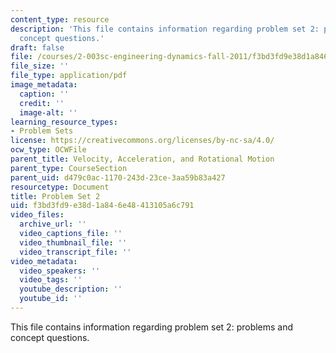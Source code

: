 ```yaml
---
content_type: resource
description: 'This file contains information regarding problem set 2: problems and
  concept questions.'
draft: false
file: /courses/2-003sc-engineering-dynamics-fall-2011/f3bd3fd9e38d1a846e48413105a6c791_MIT2_003SCF11_pset2.pdf
file_size: ''
file_type: application/pdf
image_metadata:
  caption: ''
  credit: ''
  image-alt: ''
learning_resource_types:
- Problem Sets
license: https://creativecommons.org/licenses/by-nc-sa/4.0/
ocw_type: OCWFile
parent_title: Velocity, Acceleration, and Rotational Motion
parent_type: CourseSection
parent_uid: d479c0ac-1170-243d-23ce-3aa59b83a427
resourcetype: Document
title: Problem Set 2
uid: f3bd3fd9-e38d-1a84-6e48-413105a6c791
video_files:
  archive_url: ''
  video_captions_file: ''
  video_thumbnail_file: ''
  video_transcript_file: ''
video_metadata:
  video_speakers: ''
  video_tags: ''
  youtube_description: ''
  youtube_id: ''
---
```

This file contains information regarding problem set 2: problems and concept questions.